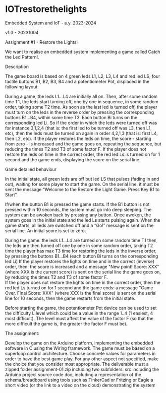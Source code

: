 # IOTrestorethelights
Embedded System and IoT  - a.y. 2023-2024

v1.0 - 20231004

Assignment #1 - Restore the Lights!

We want to realise an embedded system implementing a game called Catch the Led Pattern!. 

Description 

The game board is based on 4 green leds L1, L2, L3, L4 and red led LS, four tactile buttons B1, B2, B3, B4 and a potentiometer Pot, displaced in the following layout:



During a game, the leds L1…L4 are initially all on. Then, after some random time T1, the leds start turning off, one by one in sequence, in some random order, taking some  T2 time. As soon as the last led is turned off, the player must turn on the leds in the reverse order by pressing the corresponding buttons B1…B4, within some time T3. Each button Bi turns on the corresponding led Li. So if the order in which the leds were turned off  was for instance 3,1,2,4 (that is: the first led to be turned off was L3, then L1, etc),  then the leds must be turned on again in order 4,2,1,3 (that is: first L4, then L2, etc). If the player restores the leds on time, the score - starting from zero - is increased and the game goes on, repeating the sequence, but  reducing the times T2 and T3 of some factor F.  If the player does not restore the leds on time in the correct order, the red led Ls is turned on for 1 second and the game ends, displaying the score on the serial line. 

Game detailed behaviour 

In the initial state, all green leds are off but led LS that pulses (fading in and out), waiting for some player to start the game. On the serial line, it must be sent the message “Welcome to the Restore the Light Game. Press Key B1 to Start”. 

If/when the button B1 is pressed the game starts.  If the B1 button is not pressed within 10 seconds, the system must go into deep sleeping. The system can be awoken back  by pressing any button. Once awoken, the system goes in the initial state and the led Ls starts pulsing again.  When the game starts, all leds are switched off and a “Go!” message is sent on the serial line. An initial score is set to zero.

During the game:
the leds L1…L4 are turned on some random time T1 
then, the leds are then turned off one by one in some random order, taking T2 time 
the player has max T3 time for restoring the leds in the inverse order, by pressing the buttons B1…B4 (each button Bi turns on the corresponding led Li)
If the player restores the lights on time and in the correct (inverse) order, then:
the score is increased and a message "New point! Score: XXX" (where XXX is the current score) is sent on the serial line
the game goes on, by reducing the times T2 and T3 of some factor F.  
If the player does not restore the lights on time in the correct order,  then the red led Ls turned on for 1 second and the game ends: a message "Game Over. Final Score: XXX" (where XXX is the final score) is sent on the serial line for 10 seconds, then the game restarts from the initial state.

Before starting the game, the potentiometer Pot device can be used to set the difficulty L level  which could be a value in the range 1..4 (1 easiest, 4 most difficult). The level must affect the value of the factor F (so that the more difficult the game is, the greater the factor F must be). 



The assignment:

Develop the game on the Arduino platform, implementing the embedded software in C using the Wiring framework. The game must be based on a superloop control architecture.
Choose concrete values for parameters in order to have the best game play. 
For any other aspect not specified, make the choice that you consider most appropriate.
The deliverable must a zipped folder assignment-01.zip including two subfolders:
src 
 including the Arduino project source code
doc, including
a representation of the schema/breadboard using tools such as   TinkerCad or Fritzing or Eagle
a short video (or the link to a video on the cloud) demonstrating the system
